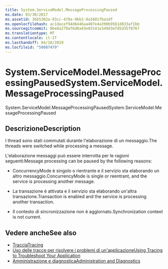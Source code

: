 ```yaml
---
title: System.ServiceModel.MessageProcessingPaused
ms.date: 03/30/2017
ms.assetid: 36b5302a-93cc-478a-9bb2-8a1601fba1df
ms.openlocfilehash: ac1dacef94d6446aa407e4a390b9561d033af1bb
ms.sourcegitcommit: 0be8a279af6d8a43e03141e349d3efd5d35f8767
ms.translationtype: MT
ms.contentlocale: it-IT
ms.lasthandoff: 04/18/2019
ms.locfileid: "59087479"
---
```

# <a name="systemservicemodelmessageprocessingpaused"></a><span data-ttu-id="82481-102">System.ServiceModel.MessageProcessingPaused</span><span class="sxs-lookup"><span data-stu-id="82481-102">System.ServiceModel.MessageProcessingPaused</span></span>
<span data-ttu-id="82481-103">System.ServiceModel.MessageProcessingPaused</span><span class="sxs-lookup"><span data-stu-id="82481-103">System.ServiceModel.MessageProcessingPaused</span></span>  
  
## <a name="description"></a><span data-ttu-id="82481-104">Descrizione</span><span class="sxs-lookup"><span data-stu-id="82481-104">Description</span></span>  
 <span data-ttu-id="82481-105">I thread sono stati commutati durante l'elaborazione di un messaggio.</span><span class="sxs-lookup"><span data-stu-id="82481-105">The threads were switched while processing a message.</span></span>  
  
 <span data-ttu-id="82481-106">L'elaborazione messaggi può essere interrotta per le ragioni seguenti:</span><span class="sxs-lookup"><span data-stu-id="82481-106">Message processing can be paused by the following reasons:</span></span>  
  
-   <span data-ttu-id="82481-107">ConcurrencyMode è singolo o rientrante e il servizio sta elaborando un altro messaggio.</span><span class="sxs-lookup"><span data-stu-id="82481-107">ConcurrencyMode is single or reentrant, and the service is processing another message.</span></span>  
  
-   <span data-ttu-id="82481-108">La transazione è attivata e il servizio sta elaborando un'altra transazione.</span><span class="sxs-lookup"><span data-stu-id="82481-108">Transaction is enabled and the service is processing another transaction.</span></span>  
  
-   <span data-ttu-id="82481-109">Il contesto di sincronizzazione non è aggiornato.</span><span class="sxs-lookup"><span data-stu-id="82481-109">Synchronization context is not current.</span></span>  
  
## <a name="see-also"></a><span data-ttu-id="82481-110">Vedere anche</span><span class="sxs-lookup"><span data-stu-id="82481-110">See also</span></span>

- [<span data-ttu-id="82481-111">Traccia</span><span class="sxs-lookup"><span data-stu-id="82481-111">Tracing</span></span>](../../../../../docs/framework/wcf/diagnostics/tracing/index.md)
- [<span data-ttu-id="82481-112">Uso delle tracce per risolvere i problemi di un'applicazione</span><span class="sxs-lookup"><span data-stu-id="82481-112">Using Tracing to Troubleshoot Your Application</span></span>](../../../../../docs/framework/wcf/diagnostics/tracing/using-tracing-to-troubleshoot-your-application.md)
- [<span data-ttu-id="82481-113">Amministrazione e diagnostica</span><span class="sxs-lookup"><span data-stu-id="82481-113">Administration and Diagnostics</span></span>](../../../../../docs/framework/wcf/diagnostics/index.md)
